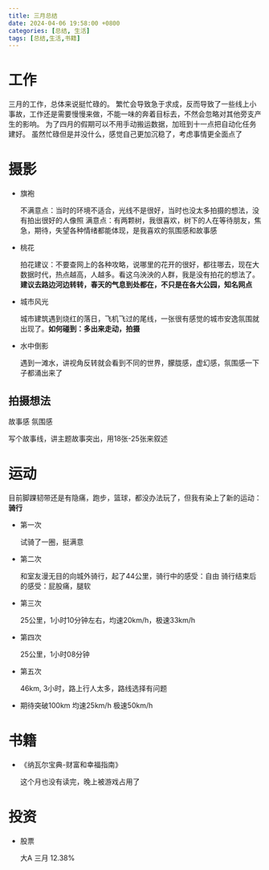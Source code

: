 ```yaml
---
title: 三月总结
date: 2024-04-06 19:58:00 +0800
categories: [总结, 生活]
tags: [总结,生活,书籍]
---
```


# 工作
三月的工作，总体来说挺忙碌的。
繁忙会导致急于求成，反而导致了一些线上小事故，工作还是需要慢慢来做，不能一味的奔着目标去，不然会忽略对其他旁支产生的影响。
为了四月的假期可以不用手动搬运数据，加班到十一点把自动化任务建好。
虽然忙碌但是并没什么，感觉自己更加沉稳了，考虑事情更全面点了

# 摄影
- 旗袍

    不满意点：当时的环境不适合，光线不是很好，当时也没太多拍摄的想法，没有拍出很好的人像照
    满意点：有两颗树，我很喜欢，树下的人在等待朋友，焦急，期待，失望各种情绪都能体现，是我喜欢的氛围感和故事感
- 桃花

    拍花建议：不要查网上的各种攻略，说哪里的花开的很好，都往哪去，现在大数据时代，热点越高，人越多。看这乌泱泱的人群，我是没有拍花的想法了。**建议去路边河边转转，春天的气息到处都在，不只是在各大公园，知名网点**
- 城市风光

    城市建筑遇到烧红的落日，飞机飞过的尾线，一张很有感觉的城市安逸氛围就出现了。**如何碰到：多出来走动，拍摄**
- 水中倒影

    遇到一滩水，讲视角反转就会看到不同的世界，朦胧感，虚幻感，氛围感一下子都涌出来了
## 拍摄想法
故事感 氛围感

写个故事线，讲主题故事突出，用18张-25张来叙述
# 运动
目前脚踝韧带还是有隐痛，跑步，篮球，都没办法玩了，但我有染上了新的运动：**骑行**
- 第一次 
    
    试骑了一圈，挺满意
- 第二次 
    
    和室友漫无目的向城外骑行，起了44公里，骑行中的感受：自由
    骑行结束后的感受：屁股痛，腿软
- 第三次

    25公里，1小时10分钟左右，均速20km/h，极速33km/h

- 第四次

    25公里，1小时08分钟

- 第五次
    
    46km, 3小时，路上行人太多，路线选择有问题
- 期待突破100km 均速25km/h 极速50km/h

# 书籍
- 《纳瓦尔宝典-财富和幸福指南》

    这个月也没有读完，晚上被游戏占用了

# 投资
- 股票
    
    大A 三月 12.38% 